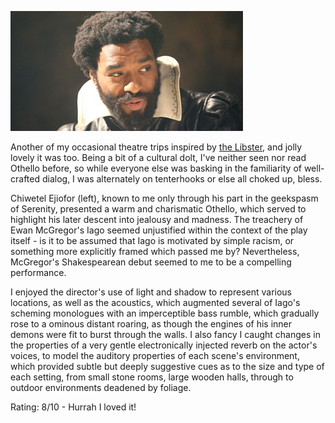 <!--
.. title: Othello : Donmar Warehouse
.. slug: othello-donmar-warehouse
.. date: 2008-01-23 20:04:30-06:00
.. tags: show
.. link: 
.. description: 
.. type: text
-->


![Chiwetel Ejiofor's Othello](/files/2008/01/othello372.jpg)

Another of my occasional theatre trips inspired by [the
Libster](http://libbypenn.com), and jolly lovely it was too. Being a bit
of a cultural dolt, I've neither seen nor read Othello before, so while
everyone else was basking in the familiarity of well-crafted dialog, I
was alternately on tenterhooks or else all choked up, bless.

Chiwetel Ejiofor (left), known to me only through his part in the
geekspasm of Serenity, presented a warm and charismatic Othello, which
served to highlight his later descent into jealousy and madness. The
treachery of Ewan McGregor's Iago seemed unjustified within the context
of the play itself - is it to be assumed that Iago is motivated by
simple racism, or something more explicitly framed which passed me by?
Nevertheless, McGregor's Shakespearean debut seemed to me to be a
compelling performance.

I enjoyed the director's use of light and shadow to represent various
locations, as well as the acoustics, which augmented several of Iago's
scheming monologues with an imperceptible bass rumble, which gradually
rose to a ominous distant roaring, as though the engines of his inner
demons were fit to burst through the walls. I also fancy I caught
changes in the properties of a very gentle electronically injected
reverb on the actor's voices, to model the auditory properties of each
scene's environment, which provided subtle but deeply suggestive cues as
to the size and type of each setting, from small stone rooms, large
wooden halls, through to outdoor environments deadened by foliage.

Rating: 8/10 - Hurrah I loved it!